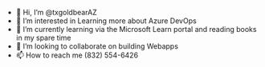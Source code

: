 - 👋 Hi, I’m @txgoldbearAZ
- 👀 I’m interested in Learning more about Azure DevOps
- 🌱 I’m currently learning via the Microsoft Learn portal and reading books in my spare time
- 💞️ I’m looking to collaborate on building Webapps
- 📫 How to reach me (832) 554-6426

<!---
txgoldbearAZ/txgoldbearAZ is a ✨ special ✨ repository because its `README.md` (this file) appears on your GitHub profile.
You can click the Preview link to take a look at your changes.
--->
